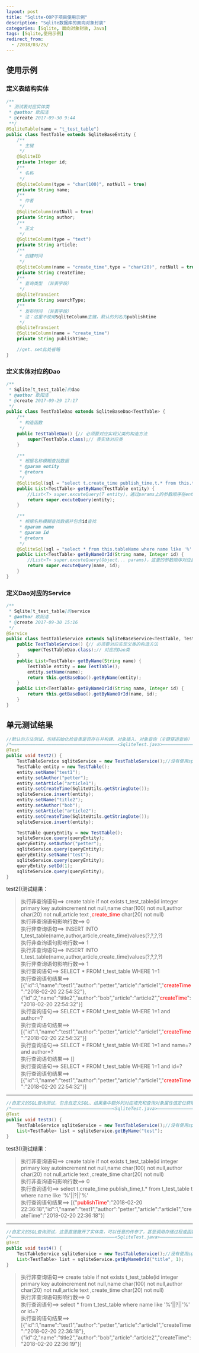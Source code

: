 ```yaml
---
layout: post
title: "Sqlite-OOP子项目使用示例"
description: "Sqlite数据库的面向对象封装"
categories: [Sqlite, 面向对象封装, Java]
tags: [Sqlite,使用示例]
redirect_from:
  - /2018/03/25/
---
```


## 使用示例
### 定义表结构实体
```java
/**
 * 测试表对应实体类
 * @author 欧阳洁
 * @create 2017-09-30 9:44
 **/
@SqliteTable(name = "t_test_table")
public class TestTable extends SqliteBaseEntity {
    /**
     * 主键
     */
    @SqliteID
    private Integer id;
    /**
     * 名称
     */
    @SqliteColumn(type = "char(100)", notNull = true)
    private String name;
    /**
     * 作者
     */
    @SqliteColumn(notNull = true)
    private String author;
    /**
     * 正文
     */
    @SqliteColumn(type = "text")
    private String article;
    /**
     * 创建时间
     */
    @SqliteColumn(name = "create_time",type = "char(20)", notNull = true)
    private String createTime;
    /**
     * 查询类型 （非表字段）
     */
    @SqliteTransient
    private String searchType;
    /**
     * 发布时间 （非表字段）
     * 注：这里不使用SqliteColumn主键，默认的列名为publishtime
     */
    @SqliteTransient
    @SqliteColumn(name = "create_time")
    private String publishTime;

    //get、set此处省略
}
```

### 定义实体对应的Dao

```java
/**
 * Sqlite[t_test_table]的dao
 * @author 欧阳洁
 * @create 2017-09-29 17:17
 */
public class TestTableDao extends SqliteBaseDao<TestTable> {
    /**
     * 构造函数
     */
    public TestTableDao() {// 必须要对应实现父类的构造方法
        super(TestTable.class);// 表实体对应类
    }

    /**
     * 根据名称模糊查找数据
     * @param entity
     * @return
     */
    @SqliteSql(sql = "select t.create_time publish_time,t.* from this.tableName t where name like '%'||?||'%'", params = {"name"})
    public List<TestTable> getByName(TestTable entity) {
        //List<T> super.excuteQuery(T entity)，通过params上的参数顺序在entity中获取，并依次填充占位符
        return super.excuteQuery(entity);
    }

    /**
     * 根据名称模糊查找数据并包含id查找
     * @param name
     * @param id
     * @return
     */
    @SqliteSql(sql = "select * from this.tableName where name like '%'||?||'%' or id=?")
    public List<TestTable> getByNameOrId(String name, Integer id) {
        //List<T> super.excuteQuery(Object... params)，这里的参数顺序对应自定义的SQL的占位符顺序
        return super.excuteQuery(name, id);
    }
}
```

### 定义Dao对应的Service

```java
/**
 * Sqlite[t_test_table]的service
 * @author 欧阳洁
 * @create 2017-09-30 15:16
 */
@Service
public class TestTableService extends SqliteBaseService<TestTable, TestTableDao> {
    public TestTableService() {// 必须要对应实现父类的构造方法
        super(TestTableDao.class);// 对应的Dao类
    }
    public List<TestTable> getByName(String name) {
        TestTable entity = new TestTable();
        entity.setName(name);
        return this.getBaseDao().getByName(entity);
    }
    public List<TestTable> getByNameOrId(String name, Integer id) {
        return this.getBaseDao().getByNameOrId(name, id);
    }
}
```

## 单元测试结果
```java
//默认的方法测试，包括初始化检查表是否存在并构建、对象插入、对象查询（主键穿透查询）
/*————————————————————————————————————————<SqliteTest.java>—————————————————————————————————————*/
@Test
public void test2() {
    TestTableService sqliteService = new TestTableService();//没有使用spring注入，暂时自己构建
    TestTable entity = new TestTable();
    entity.setName("test1");
    entity.setAuthor("petter");
    entity.setArticle("article1");
    entity.setCreateTime(SqliteUtils.getStringDate());
    sqliteService.insert(entity);
    entity.setName("title2");
    entity.setAuthor("bob");
    entity.setArticle("article2");
    entity.setCreateTime(SqliteUtils.getStringDate());
    sqliteService.insert(entity);

    TestTable queryEntity = new TestTable();
    sqliteService.query(queryEntity);
    queryEntity.setAuthor("petter");
    sqliteService.query(queryEntity);
    queryEntity.setName("test");
    sqliteService.query(queryEntity);
    queryEntity.setId(1);
    sqliteService.query(queryEntity);
}
```

test2()测试结果：
> 执行非查询语句==> create table if not exists t_test_table(id integer  primary key autoincrement not null,name char(100)  not null,author char(20)  not null,article text ,<font color='red'>create_time</font> char(20)  not null)<br/>
执行非查询语句影响行数==> 0<br/>
执行非查询语句==> INSERT INTO t_test_table(name,author,article,create_time)values(?,?,?,?)<br/>
执行非查询语句影响行数==> 1<br/>
执行非查询语句==> INSERT INTO t_test_table(name,author,article,create_time)values(?,?,?,?)<br/>
执行非查询语句影响行数==> 1<br/>
执行查询语句==> SELECT * FROM t_test_table WHERE 1=1<br/> 
执行查询语句结果==> [{"id":1,"name":"test1","author":"petter","article":"article1","<font color='red'>createTime</font>":"2018-02-20 22:54:32"},{"id":2,"name":"title2","author":"bob","article":"article2","<font color='red'>createTime</font>":"2018-02-20 22:54:32"}]<br/>
执行查询语句==> SELECT * FROM t_test_table WHERE 1=1  and author=?<br/>
执行查询语句结果==> [{"id":1,"name":"test1","author":"petter","article":"article1","<font color='red'>createTime</font>":"2018-02-20 22:54:32"}]<br/>
执行查询语句==> SELECT * FROM t_test_table WHERE 1=1  and name=? and author=?<br/>
执行查询语句结果==> []<br/>
执行查询语句==> SELECT * FROM t_test_table WHERE 1=1  and id=?<br/>
执行查询语句结果==> [{"id":1,"name":"test1","author":"petter","article":"article1","<font color='red'>createTime</font>":"2018-02-20 22:54:32"}]<br/>

------------------------------------------------------------------------------------------------

```java
//自定义的SQL查询测试，包含自定义SQL、结果集中额外列对应填充和查询对象属性值定位获取
/*——————————————————————————————————————<SqliteTest.java>——————————————————————————————————————*/
@Test
public void test3() {
    TestTableService sqliteService = new TestTableService();//没有使用spring注入，暂时自己构建
    List<TestTable> list = sqliteService.getByName("test");
}
```

test3()测试结果：
> 执行非查询语句==> create table if not exists t_test_table(id integer  primary key autoincrement not null,name char(100)  not null,author char(20)  not null,article text ,create_time char(20)  not null)<br/>
执行非查询语句影响行数==> 0<br/>
执行查询语句==> select t.create_time publish_time,t.* from t_test_table t where name like '%'||?||'%'<br/>
执行查询语句结果==> [{"<font color='red'>publishTime</font>":"2018-02-20 22:36:18","id":1,"name":"test1","author":"petter","article":"article1","createTime":"2018-02-20 22:36:18"}]

------------------------------------------------------------------------------------------------

```java
//自定义的SQL查询测试，这里直接撇开了实体类，可以任意的传参了，甚至调用存储过程或函数只需要一行注解就够了
/*———————————————————————————————————————<SqliteTest.java>—————————————————————————————————————*/
@Test
public void test4() {
    TestTableService sqliteService = new TestTableService();//没有使用spring注入，暂时自己构建
    List<TestTable> list = sqliteService.getByNameOrId("title", 1);
}
```

> 执行非查询语句==> create table if not exists t_test_table(id integer  primary key autoincrement not null,name char(100)  not null,author char(20)  not null,article text ,create_time char(20)  not null) <br/>
执行非查询语句影响行数==> 0<br/>
执行查询语句==> select * from t_test_table where name like '%'||?||'%' or id=?<br/>
执行查询语句结果==> [{"id":1,"name":"test1","author":"petter","article":"article1","createTime":"2018-02-20 22:36:18"},{"id":2,"name":"title2","author":"bob","article":"article2","createTime":"2018-02-20 22:36:19"}]